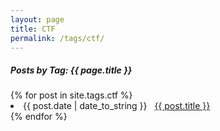 ```yaml
---
layout: page
title: CTF
permalink: /tags/ctf/
---
```


<h5> Posts by Tag: {{ page.title }} </h5>

<div class="card">
{% for post in site.tags.ctf %}
 <li class="tag-posts"><span>{{ post.date | date_to_string }}</span> &nbsp; <a href="{{ post.url }}">{{ post.title }}</a></li>
{% endfor %}
</div>